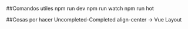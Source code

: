 ##Comandos utiles 
npm run dev
npm run watch 
npm run hot 


##Cosas por hacer
Uncompleted-Completed
align-center -> Vue Layout
